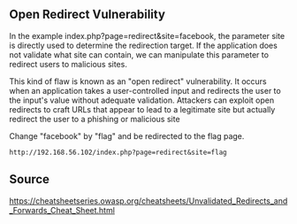 ## Open Redirect Vulnerability

In the example index.php?page=redirect&site=facebook, the parameter site is directly used to determine the redirection target. If the application does not validate what site can contain, we can manipulate this parameter to redirect users to malicious sites.

This kind of flaw is known as an "open redirect" vulnerability. It occurs when an application takes a user-controlled input and redirects the user to the input's value without adequate validation. Attackers can exploit open redirects to craft URLs that appear to lead to a legitimate site but actually redirect the user to a phishing or malicious site

Change "facebook" by "flag" and be redirected to the flag page.

```
http://192.168.56.102/index.php?page=redirect&site=flag
```

## Source
https://cheatsheetseries.owasp.org/cheatsheets/Unvalidated_Redirects_and_Forwards_Cheat_Sheet.html